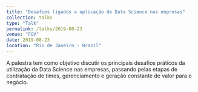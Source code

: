 ```yaml
---
title: "Desafios ligados a aplicação de Data Science nas empresas"
collection: talks
type: "Talk"
permalink: /talks/2019-08-23
venue: "FGV"
date: 2019-08-23
location: "Rio de Janeiro - Brazil"
---
```


A palestra tem como objetivo discutir os principais desafios práticos da utilização da Data Science nas empresas, passando pelas etapas de contratação de times, gerenciamento e geração constante de valor para o negócio.
